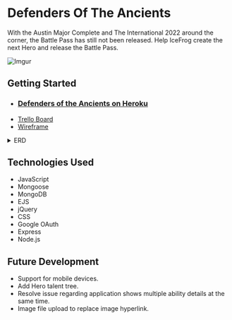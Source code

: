 # Defenders Of The Ancients

With the Austin Major Complete and The International 2022 around the corner, the Battle Pass has still not been released. Help IceFrog create the next Hero and release the Battle Pass.

![Imgur](https://i.imgur.com/bSG1848.png)

## Getting Started
- ### [Defenders of the Ancients on Heroku](https://defenders-of-the-ancients.herokuapp.com/heros)
- [Trello Board](https://trello.com/b/XuYdxbP6/p2)
- [Wireframe](https://whimsical.com/p2-JVfr7HxzKzu3C5ApG6chfY)
<details>
<summary>ERD</summary>

![Imgur](https://i.imgur.com/0WGRejv.png)
</details>

## Technologies Used
- JavaScript
- Mongoose
- MongoDB
- EJS
- jQuery
- CSS
- Google OAuth
- Express
- Node.js


## Future Development
- Support for mobile devices.
- Add Hero talent tree.
- Resolve issue regarding application shows multiple ability details at the same time.
- Image file upload to replace image hyperlink.